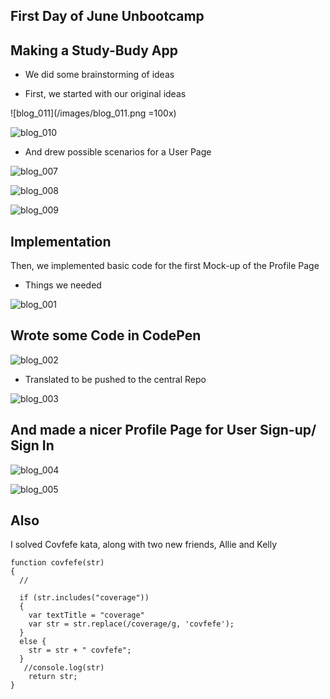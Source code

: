 ## First Day of June Unbootcamp

## Making a Study-Budy App

- We did some brainstorming of ideas

- First, we started with our original ideas

![blog_011](/images/blog_011.png =100x)

![blog_010](/images/blog_010.png)

- And drew possible scenarios for a User Page

![blog_007](/images/blog_007.png)

![blog_008](/images/blog_008.png)

![blog_009](/images/blog_009.png)

## Implementation

Then, we implemented basic code for the first Mock-up of the Profile Page

- Things we needed

![blog_001](/images/blog_001.png)

## Wrote some Code in CodePen

![blog_002](/images/blog_002.png)

- Translated to be pushed to the central Repo

![blog_003](/images/blog_003.png)

## And made a nicer Profile Page for User Sign-up/ Sign In

![blog_004](/images/blog_004.png)

![blog_005](/images/blog_005.png)

## Also 

I solved Covfefe kata, along with two new friends, Allie and Kelly

```
function covfefe(str)
{
  // 

  if (str.includes("coverage"))
  {
    var textTitle = "coverage"
    var str = str.replace(/coverage/g, 'covfefe');
  }
  else {
    str = str + " covfefe";
  }
   //console.log(str)
    return str;
}

```

